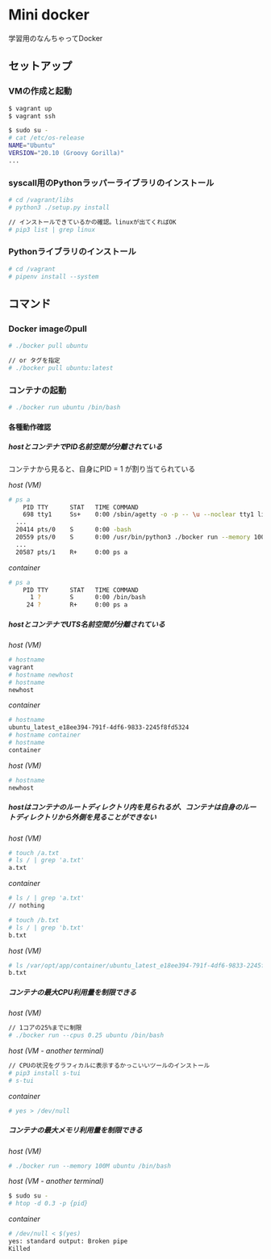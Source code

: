 # Mini docker
学習用のなんちゃってDocker

## セットアップ

### VMの作成と起動

```bash
$ vagrant up
$ vagrant ssh
```

```bash
$ sudo su -
# cat /etc/os-release
NAME="Ubuntu"
VERSION="20.10 (Groovy Gorilla)"
...
```

### syscall用のPythonラッパーライブラリのインストール

```bash
# cd /vagrant/libs
# python3 ./setup.py install

// インストールできているかの確認。linuxが出てくればOK
# pip3 list | grep linux
```

### Pythonライブラリのインストール

```bash
# cd /vagrant
# pipenv install --system
```

## コマンド
### Docker imageのpull

```bash
# ./bocker pull ubuntu

// or タグを指定
# ./bocker pull ubuntu:latest
```

### コンテナの起動

```bash
# ./bocker run ubuntu /bin/bash
```

#### 各種動作確認

##### hostとコンテナでPID名前空間が分離されている
コンテナから見ると、自身にPID = 1 が割り当てられている

*host (VM)*
```bash
# ps a
    PID TTY      STAT   TIME COMMAND
    698 tty1     Ss+    0:00 /sbin/agetty -o -p -- \u --noclear tty1 linux
  ...
  20414 pts/0    S      0:00 -bash
  20559 pts/0    S      0:00 /usr/bin/python3 ./bocker run --memory 100M ubuntu /bin/bash 
  ...
  20587 pts/1    R+     0:00 ps a
```

*container*
```bash
# ps a
    PID TTY      STAT   TIME COMMAND
      1 ?        S      0:00 /bin/bash
     24 ?        R+     0:00 ps a
```

##### hostとコンテナでUTS名前空間が分離されている

*host (VM)*
```bash
# hostname
vagrant
# hostname newhost
# hostname
newhost
```

*container*
```bash
# hostname
ubuntu_latest_e18ee394-791f-4df6-9833-2245f8fd5324
# hostname container
# hostname
container
```

*host (VM)*
```bash
# hostname
newhost
```

##### hostはコンテナのルートディレクトリ内を見られるが、コンテナは自身のルートディレクトリから外側を見ることができない

*host (VM)*
```bash
# touch /a.txt
# ls / | grep 'a.txt'
a.txt
```

*container*
```bash
# ls / | grep 'a.txt'
// nothing

# touch /b.txt
# ls / | grep 'b.txt'
b.txt
```

*host (VM)*
```bash
# ls /var/opt/app/container/ubuntu_latest_e18ee394-791f-4df6-9833-2245f8fd5324/cow_rw/ | grep 'b.txt'
b.txt
```


##### コンテナの最大CPU利用量を制限できる

*host (VM)*
```bash
// 1コアの25%までに制限
# ./bocker run --cpus 0.25 ubuntu /bin/bash
```

*host (VM - another terminal)*
```bash
// CPUの状況をグラフィカルに表示するかっこいいツールのインストール
# pip3 install s-tui
# s-tui
```

*container*
```bash
# yes > /dev/null
```

##### コンテナの最大メモリ利用量を制限できる

*host (VM)*
```bash
# ./bocker run --memory 100M ubuntu /bin/bash
```

*host (VM - another terminal)*
```bash
$ sudo su -
# htop -d 0.3 -p {pid}
```

*container*
```bash
# /dev/null < $(yes)
yes: standard output: Broken pipe
Killed
```